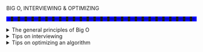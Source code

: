 <summary>BIG O, INTERVIEWING & OPTIMIZING</summary>

<hr style="border:6px dashed blue">

<details>
<summary>The general principles of Big O</summary>
<hr style="border:2px solid red">

1. Include all things: focus on sub-functions too.
2. Use logical variable names. Don't toss around n.
3. Define the variables you need.
4. Be thoughtful of when to Adding vs Multiplying.
5. Drop constants.
6. Use big O for space. Remember the call stack!
7. Drop non-dominant terms.
8. A lower big O doesn't mean always faster. It means faster when the data is sufficiently large.
9. It's about scale!
</details>

<details>
<summary>Tips on interviewing</summary>
<hr style="border:2px solid green">

1. Listen... for clues
     > "Given two arrays that are sorted and distinct, find the number of elements in common."

     - Optimal answer depends on clue that the interviewer is giving. 
     - If your answer doesn't use clue, it's probably not optimal.

          >> Here, **Sorting** is a clue.

2. Draw an example: large & generic

     - If the interviewer didn't told us that the arrays are the same length, don't come up with
  an example where 2 arrays are the same length.
     - If the interviewer didn't told us that the arrays are sorted, then don't assume they're sorted.

3. Brute force => Coming up with something, even if it's brute forced, is better than nothing.
4. Optimize => If came up with something slow, just state the runtime & do an effort to optimize.
5. Walk through the algorithm => make sure you know exactly what you're doing before you code.
6. Once you're all done, look for any improvements.

<h2>Checklist when interviewing</h2>

Description | Checklist
:------------ | :-------------|
The participant is brainstorming potential solutions before writing code. | :heavy_check_mark:
The participant found efficient algorithms and data structures for the solution. | :heavy_check_mark:
The tradeoffs of the potential algorithms and data structures was discussed. | :heavy_check_mark:
The participant completed the problem with a working solution. | :heavy_check_mark:
The participant wrote organized and readable code. | :heavy_check_mark:
The participant didn't miss unsafe code. | :heavy_check_mark:
The participant verified the solution with an example. | :heavy_check_mark:
The participant found bugs if any. | :heavy_check_mark:
The participant considered multiple corner cases in the verification. | :heavy_check_mark:
The participant communicated effectively. | :heavy_check_mark:
The participant responded well to feedback. | :heavy_check_mark:


</details>

<details>
<summary>Tips on optimizing an algorithm</summary>
<hr style="border:2px solid orange">

> TECHNIQUE: OPTIMIZING WITH BUD
1. Bottlenecks
     Think of this example: 
     >Given two arrays that are sorted and distinct, find the number of elements in common.
2. Unnecessary work
     Think of this example:
     > a^3 + b^3 = c^3 + d^3
     - Sometimes getting rid of unnecessary work doesn't make a big difference,
     by itself. BUT, in conjunction with another change, it does.  
3. Duplicated work
4. Optimizing with ```SPACE``` and ```TIME```
- Consider upfront work to save yourself time down the road
     > pre-computation, tries, hash-tables
     For example: Sorting the data, creating a hash table, etc.
5. Best Conceivable Runtime: What is the best runtime you could possibly imagine getting?
     Think of this example:
     > Given an array, find all pairs that sum to the median value.
6. If your algorithm is already runtime-optimal, consider optimizng for space complexity.

</details>